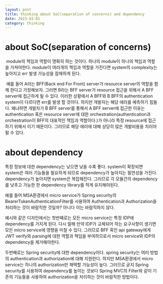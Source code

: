```yaml
---
layout: post
title: thinking about SoC(separation of concerns) and dependency
date: 2023-03-01
category: thinking
---
```


# about SoC(separation of concerns)

 module의 책임과 역할이 명확히 하는 것이다. 하나의 module이 하나의 책임과 역할을 가져야한다. module이 여러개의 책임과 역할을 가진다면 system의 complexity는 높아지고 err 발생 가능성을 잠재하게 된다.

 예를 들어 A라는 BFF(Back end For Front) server가 resource server의 역할을 함께 한다고 가정해보자. 그러면 B라는 BFF server가 resource 접근을 위해서 A BFF server에 접근하게 될 수 있다. 이러한 상황에서 A BFF와 B BFF의 authentication system이 다르다면 err를 발생 할 것이다. 하지만 개발자는 해당 에러를 예측하기 힘들다. 왜냐하면 개발자가 B BFF server를 통해서 A BFF server에 접근한 이유는 authentication 혹은 resource server에 대한 orchestration(authentication과 orchestration이 BFF의 대표적인 책임과 역할이다.)가 아니라 특정 resource에 접근하기 위해서 이기 때문이다. 그러므로 해당 에러에 대해 상당히 많은 개발비용을 치러야 될 수 있다. 

# about dependency

특정 정보에 대한 dependency는 낮으면 낮을 수록 좋다. system이 확장되면 system은 여러 기능들을 필요하게 되므로 dependency가 높아지는 필연성을 가진다. dependency가 높아지면 system은 복잡해진다. 그러므로 각 모듈간의 dependency를 낮추고 가능한 한 dependency library를 적게 유지해야된다.

예를 들어 MSA환경에서 micro service가 Spring security의 BearerTokenAuthenticationFilter를 사용하여 Authentication과 Authorization을 처리하는 것이 바람직한 것일까? 아니다 이는 바람직하지 않다.

예시와 같은 디자인에서는 첫번째로는 모든 micro service는 특정 IDP에 dependency를 가지게 된다. 다시 말해 만약 IDP가 교체되어 하는 요구사항이 생기면 모든 micro service에 영향을 미칠 수 있다. 그러므로 BFF 혹인 api gateway에게 JWT verify와 parsing에 대한 역할과 책임을 부여하므로서 micro service와 IDP의 dependency을 제거해야한다.

두번째로는 Spring security에 대한 dependency이다. spring security는 여러 방법의 authentication과 authorization에 대해 지원한다. 하지만 MSA환경에서 micro service는 하나의 authorization만 채택할 가능성이 높다. 그러므로 굳지 Spring security를 사용하여 dependency를 높이는 것보다 Spring MVC의 Filter와 같이 기존의 기능들을 사용하여 authorization을 처리하는 것이 바람직한 방법이다. 
